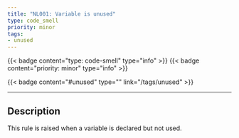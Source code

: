 ```yaml
---
title: "NL001: Variable is unused"
type: code_smell
priority: minor
tags:
- unused 
---
```


{{< badge content="type: code-smell" type="info" >}}
{{< badge content="priority: minor" type="info" >}}


{{< badge content="#unused" type="" link="/tags/unused" >}}

---

## Description
This rule is raised when a variable is declared but not used.

